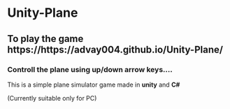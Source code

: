 # Unity-Plane

<h2>To play the game https://https://advay004.github.io/Unity-Plane/</h2>
<h3>Controll the plane using up/down arrow keys....</h3>
<p>This is a simple plane simulator game made in <strong>unity</strong> and <strong>C#</strong></p>
<p>(Currently suitable only for PC)</p>
